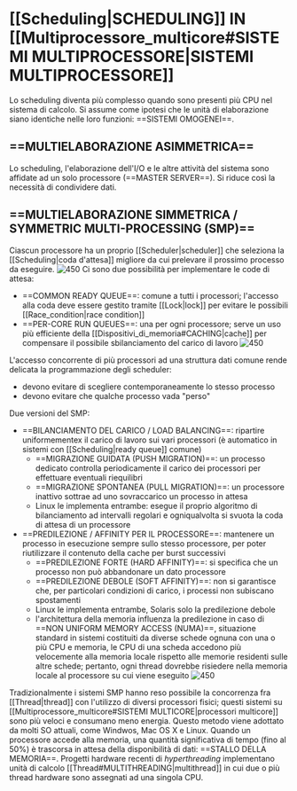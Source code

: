 # [[Scheduling|SCHEDULING]] IN [[Multiprocessore_multicore#SISTEMI MULTIPROCESSORE|SISTEMI MULTIPROCESSORE]]
Lo scheduling diventa più complesso quando sono presenti più CPU nel sistema di calcolo. Si assume come ipotesi che le unità di elaborazione siano identiche nelle loro funzioni: ==SISTEMI OMOGENEI==.

## ==MULTIELABORAZIONE ASIMMETRICA==
Lo scheduling, l'elaborazione dell'I/O e le altre attività del sistema sono affidate ad un solo processore (==MASTER SERVER==). Si riduce così la necessità di condividere dati.

## ==MULTIELABORAZIONE SIMMETRICA / SYMMETRIC  MULTI-PROCESSING (SMP)==
Ciascun processore ha un proprio [[Scheduler|scheduler]] che seleziona la [[Scheduling|coda d'attesa]] migliore da cui prelevare il prossimo processo da eseguire.
![450](smp.png)
Ci sono due possibilità per implementare le code di attesa:
- ==COMMON READY QUEUE==: comune a tutti i processori; l'accesso alla coda deve essere gestito tramite [[Lock|lock]] per evitare le possibili [[Race_condition|race condition]]
- ==PER-CORE RUN QUEUES==: una per ogni processore; serve un uso più efficiente della [[Dispositivi_di_memoria#CACHING|cache]] per compensare il possibile sbilanciamento del carico di lavoro
![450](smp_code.png)

L'accesso concorrente di più processori ad una struttura dati comune rende delicata la programmazione degli scheduler:
- devono evitare di scegliere contemporaneamente lo stesso processo
- devono evitare che qualche processo vada "perso"

Due versioni del SMP:
- ==BILANCIAMENTO DEL CARICO / LOAD BALANCING==: ripartire uniformementex il carico di lavoro sui vari processori (è automatico in sistemi con [[Scheduling|ready queue]] comune)
	- ==MIGRAZIONE GUIDATA (PUSH MIGRATION)==: un processo dedicato controlla periodicamente il carico dei processori per effettuare eventuali riequilibri
	- ==MIGRAZIONE SPONTANEA (PULL MIGRATION)==: un processore inattivo sottrae ad uno sovraccarico un processo in attesa
	- Linux le implementa entrambe: esegue il proprio algoritmo di bilanciamento ad intervalli regolari e ogniqualvolta si svuota la coda di attesa di un processore
- ==PREDILEZIONE / AFFINITY PER IL PROCESSORE==: mantenere un processo in esecuzione sempre sullo stesso processore, per poter riutilizzare il contenuto della cache per burst successivi
	- ==PREDILEZIONE FORTE (HARD AFFINITY)==: si specifica che un processo non può abbandonare un dato processore
	- ==PREDILEZIONE DEBOLE (SOFT AFFINITY)==: non si garantisce che, per particolari condizioni di carico, i processi non subiscano spostamenti
	- Linux le implementa entrambe, Solaris solo la predilezione debole
	- l'architettura della memoria influenza la predilezione
		in caso di ==NON UNIFORM MEMORY ACCESS (NUMA)==, situazione standard in sistemi costituiti da diverse schede ognuna con una o più CPU e memoria, le CPU di una scheda accedono più velocemente alla memoria locale rispetto alle memorie residenti sulle altre schede; pertanto, ogni thread dovrebbe risiedere nella memoria locale al processore su cui viene eseguito
		![450](numa.png)

Tradizionalmente i sistemi SMP hanno reso possibile la concorrenza fra [[Thread|thread]] con l'utilizzo di diversi processori fisici; questi sistemi su [[Multiprocessore_multicore#SISTEMI MULTICORE|processori multicore]] sono più veloci e consumano meno energia. Questo metodo viene adottato da molti SO attuali, come Windwos, Mac OS X e Linux.
Quando un processore accede alla memoria, una quantità significativa di tempo (fino al 50%) è trascorsa in attesa della disponibilità di dati: ==STALLO DELLA MEMORIA==. Progetti hardware recenti di _hyperthreading_ implementano unità di calcolo [[Thread#MULTITHREADING|multithread]] in cui due o più thread hardware sono assegnati ad una singola CPU.
